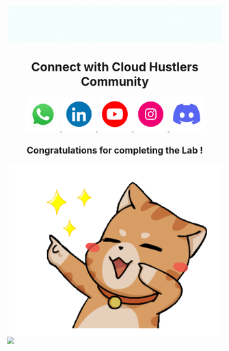 ![API Gateway Banner](https://github.com/Abhiraj-1604/gcsbucket/blob/659e23c902449b91c536e3e15763eeae8d8728ff/gif/11.gif)
<div align="center">
  
# Connect with Cloud Hustlers Community
</div>

<p align="center">
  <a href="https://whatsapp.cloudhustlers.in" target="_blank">
    <img src="https://raw.githubusercontent.com/Abhiraj-1604/gcsbucket/main/gif/235294019-40007353-6219-4ec5-b661-b3c35136dd0b.gif" alt="WhatsApp" width="80">
  </a>
  <a href="https://in.linkedin.com/company/cloud-hustlers" target="_blank">
    <img src="https://raw.githubusercontent.com/Abhiraj-1604/gcsbucket/main/gif/235294012-0a55e343-37ad-4b0f-924f-c8431d9d2483.gif" alt="LinkedIn" width="80">
  </a>
  <a href="https://www.youtube.com/@CloudHustlers" target="_blank">
    <img src="https://github.com/Abhiraj-1604/gcsbucket/blob/ca0d82039f8d2b6bf50bc1a6d80b3314f12579ca/gif/vecteezy_youtube-logo-png-youtube-logo-transparent-png-youtube-icon_23986480.png" alt="Youtube" width="80">
  </a>
  <a href="https://instagram.com/cloud_hustlers" target="_blank">
    <img src="https://raw.githubusercontent.com/Abhiraj-1604/gcsbucket/main/gif/235294013-a33e5c43-a01c-43f6-b44d-a406d8b4ab75.gif" alt="Instagram" width="80">
  </a>
  <a href="https://discord.gg/MdbVq7BJNd" target="_blank">
    <img src="https://raw.githubusercontent.com/Abhiraj-1604/gcsbucket/main/gif/235294015-47144047-25ab-417c-af1b-6746820a20ff.gif" alt="GitHub" width="80">
  </a>
</p>

<div align="center">
  
## Congratulations for completing the Lab !

</div>
<img src="https://github.com/Abhiraj-1604/gcsbucket/blob/ad763e250f997176fc366de152d1a80a47a14d00/gif/AW356234_04-ezgif.com-reverse.gif" align="right" width="500">

<p align="left">
  <a href="https://youtu.be/8bQOoeeif7A">
    <img src="https://img.youtube.com/vi/8bQOoeeif7A/maxresdefault.jpg" width="2000">
  </a>
</p>






